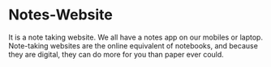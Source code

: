 # Notes-Website
It is a note taking website. We all have a notes app on our mobiles or laptop. Note-taking websites are the online equivalent of notebooks, and because they are digital, they can do more for you than paper ever could.
